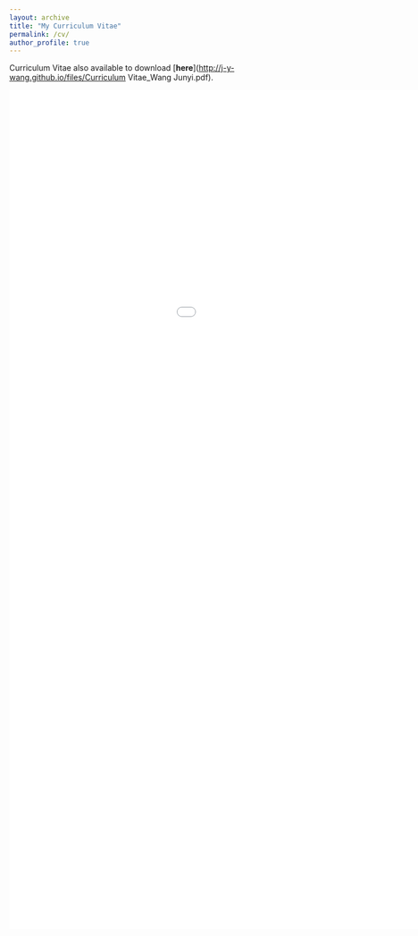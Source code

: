 ```yaml
---
layout: archive
title: "My Curriculum Vitae"
permalink: /cv/
author_profile: true
---
```


Curriculum Vitae also available to download [<b>here</b>](http://j-y-wang.github.io/files/Curriculum Vitae_Wang Junyi.pdf).

<embed width="1200" height="1500" src="/files/Curriculum Vitae_Wang Junyi.pdf"> 